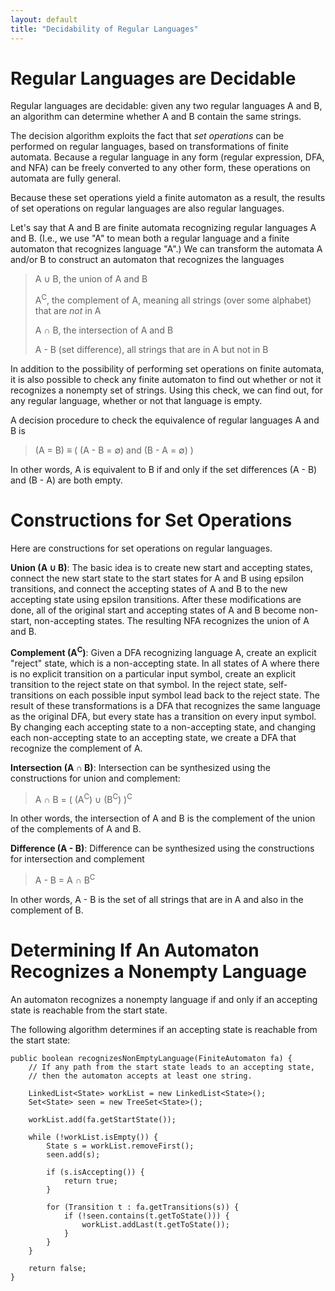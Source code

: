 ```yaml
---
layout: default
title: "Decidability of Regular Languages"
---
```


Regular Languages are Decidable
===============================

Regular languages are decidable: given any two regular languages A and B, an algorithm can determine whether A and B contain the same strings.

The decision algorithm exploits the fact that *set operations* can be performed on regular languages, based on transformations of finite automata. Because a regular language in any form (regular expression, DFA, and NFA) can be freely converted to any other form, these operations on automata are fully general.

Because these set operations yield a finite automaton as a result, the results of set operations on regular languages are also regular languages.

Let's say that A and B are finite automata recognizing regular languages A and B. (I.e., we use "A" to mean both a regular language and a finite automaton that recognizes language "A".) We can transform the automata A and/or B to construct an automaton that recognizes the languages

> A ∪ B, the union of A and B
>
> A<sup>C</sup>, the complement of A, meaning all strings (over some alphabet) that are *not* in A
>
> A ∩ B, the intersection of A and B
>
> A - B (set difference), all strings that are in A but not in B

In addition to the possibility of performing set operations on finite automata, it is also possible to check any finite automaton to find out whether or not it recognizes a nonempty set of strings. Using this check, we can find out, for any regular language, whether or not that language is empty.

A decision procedure to check the equivalence of regular languages A and B is

> (A = B) ≡ ( (A - B = ∅) and (B - A = ∅) )

In other words, A is equivalent to B if and only if the set differences (A - B) and (B - A) are both empty.

Constructions for Set Operations
================================

Here are constructions for set operations on regular languages.

**Union (A ∪ B)**: The basic idea is to create new start and accepting states, connect the new start state to the start states for A and B using epsilon transitions, and connect the accepting states of A and B to the new accepting state using epsilon transitions. After these modifications are done, all of the original start and accepting states of A and B become non-start, non-accepting states. The resulting NFA recognizes the union of A and B.

<b>Complement (A<sup>C</sup>)</b>: Given a DFA recognizing language A, create an explicit "reject" state, which is a non-accepting state. In all states of A where there is no explicit transition on a particular input symbol, create an explicit transition to the reject state on that symbol. In the reject state, self-transitions on each possible input symbol lead back to the reject state. The result of these transformations is a DFA that recognizes the same language as the original DFA, but every state has a transition on every input symbol. By changing each accepting state to a non-accepting state, and changing each non-accepting state to an accepting state, we create a DFA that recognize the complement of A.

**Intersection (A ∩ B)**: Intersection can be synthesized using the constructions for union and complement:

> A ∩ B = ( (A<sup>C</sup>) ∪ (B<sup>C</sup>) )<sup>C</sup>

In other words, the intersection of A and B is the complement of the union of the complements of A and B.

**Difference (A - B)**: Difference can be synthesized using the constructions for intersection and complement

> A - B = A ∩ B<sup>C</sup>

In other words, A - B is the set of all strings that are in A and also in the complement of B.

Determining If An Automaton Recognizes a Nonempty Language
==========================================================

An automaton recognizes a nonempty language if and only if an accepting state is reachable from the start state.

The following algorithm determines if an accepting state is reachable from the start state:

    public boolean recognizesNonEmptyLanguage(FiniteAutomaton fa) {
        // If any path from the start state leads to an accepting state,
        // then the automaton accepts at least one string.

        LinkedList<State> workList = new LinkedList<State>();
        Set<State> seen = new TreeSet<State>();

        workList.add(fa.getStartState());

        while (!workList.isEmpty()) {
            State s = workList.removeFirst();
            seen.add(s);

            if (s.isAccepting()) {
                return true;
            }

            for (Transition t : fa.getTransitions(s)) {
                if (!seen.contains(t.getToState())) {
                    workList.addLast(t.getToState());
                }
            }
        }

        return false;
    }
